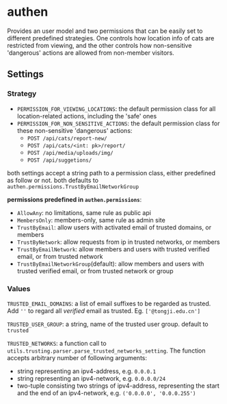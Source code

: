 # authen
Provides an user model and two permissions that can be easily set to different predefined strategies. One controls how location info of cats are restricted from viewing, and the other controls how non-sensitive 'dangerous' actions are allowed from non-member visitors.

## Settings
### Strategy
- `PERMISSION_FOR_VIEWING_LOCATIONS`: the default permission class for all location-related actions, including the 'safe' ones
- `PERMISSION_FOR_NON_SENSITIVE_ACTIONS`: the default permission class for these non-sensitive 'dangerous' actions:
    - `POST /api/cats/report-new/`
    - `POST /api/cats/<int: pk>/report/`
    - `POST /api/media/uploads/img/`
    - `POST /api/suggetions/`

both settings accept a string path to a permission class, either predefined as follow or not. both defaults to `authen.permissions.TrustByEmailNetworkGroup`

**permissions predefined in `authen.permissions`**:
- `AllowAny`: no limitations, same rule as public api
- `MembersOnly`: members-only, same rule as admin site
- `TrustByEmail`: allow users with activated email of trusted domains, or members
- `TrustByNetwork`: allow requests from ip in trusted networks, or members
- `TrustByEmailNetwork`: allow members and users with trusted verified email, or from trusted network
- `TrustByEmailNetworkGroup`(default): allow members and users with trusted verified email, or from trusted network or group

### Values
`TRUSTED_EMAIL_DOMAINS`: a list of email suffixes to be regarded as trusted. Add `''` to regard all *verified* email as trusted. Eg. `['@tongji.edu.cn']`

`TRUSTED_USER_GROUP`: a string, name of the trusted user group. default to `trusted`

`TRUSTED_NETWORKS`: a function call to `utils.trusting.parser.parse_trusted_networks_setting`. The function accepts arbitrary number of following arguments:
- string representing an ipv4-address, e.g. `0.0.0.1`
- string representing an ipv4-network, e.g. `0.0.0.0/24`
- two-tuple consisting two strings of ipv4-address, representing the start and the end of an ipv4-network, e.g. `('0.0.0.0', '0.0.0.255')`